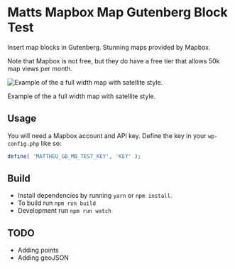 # Matts Mapbox Map Gutenberg Block Test

Insert map blocks in Gutenberg. Stunning maps provided by Mapbox.

Note that Mapbox is not free, but they do have a free tier that allows 50k map views per month.

![Example of the a full width map with satellite style.](https://user-images.githubusercontent.com/494927/28733390-d48324b2-73d3-11e7-936b-d52540a5727e.png)

Example of the a full width map with satellite style.

## Usage

You will need a Mapbox account and API key. Define the key in your `wp-config.php` like so:

```php
define( 'MATTHEU_GB_MB_TEST_KEY', 'KEY' );
```

## Build

* Install dependencies by running `yarn` or `npm install`.
* To build run `npm run build`
* Development run `npm run watch`

## TODO

- Adding points
- Adding geoJSON
